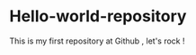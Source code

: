 Hello-world-repository
======================

This is my first repository at Github , let's rock !
